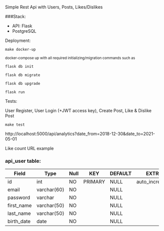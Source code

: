 
Simple Rest Api with Users, Posts, Likes/Dislikes

###Stack:
* API: Flask
* PostgreSQL

Deployment:

`make docker-up`

<small>docker-compose up with all required initializing/migration commands such as</small>

`flask db init`

`flask db migrate`

`flask db upgrade`

`flask run`


Tests:

User Register, User Login (+JWT access key), Create Post, Like & Dislike Post

`make test`

<a>http://localhost:5000/api/analytics?date_from=2018-12-30&date_to=2021-05-01

Like count URL example

### api_user table:

| Field  | Type  | Null | KEY | DEFAULT | EXTRA |
| ------------- | ------------- | ------ | ----- | ----- | ------- |
| id  | int  | NO | PRIMARY | NULL | auto_increment |
| email  | varchar(60) | NO |  | NULL |  |
| password | varchar | NO |  | NULL |  |
| first_name | varchar(50) | NO |  | NULL |  |
| last_name | varchar(50) | NO |  | NULL |  |
| birth_date | date | NO |  | NULL |  |


